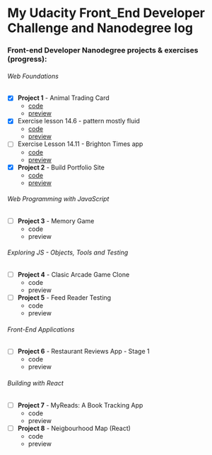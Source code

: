 # My Udacity Front_End Developer Challenge and Nanodegree log

### Front-end Developer Nanodegree projects & exercises (progress):

###### Web Foundations
- [x] **Project 1** - Animal Trading Card
  - [code](https://github.com/AleksCreative/my-udacity/tree/master/FEND%20Nanodegree%20projects/Project%2001%20-%20Animal%20Trading%20Card)
  - [preview](https://alekscreative.github.io/my-udacity/FEND%20Nanodegree%20projects/Project%2001%20-%20Animal%20Trading%20Card/card.html)
- [x] Exercise lesson 14.6 - pattern mostly fluid
  - [code](https://github.com/AleksCreative/my-udacity/tree/master/FEND%20Nanodegree%20projects/exercises/core1_lesson14-6)
  - [preview](https://alekscreative.github.io/my-udacity/FEND%20Nanodegree%20projects/exercises/core1_lesson14-6/pattern-mostly-fluid-quiz-blankcss.html)
- [ ] Exercise Lesson 14.11 - Brighton Times app
  - [code](https://github.com/AleksCreative/my-udacity/tree/master/FEND%20Nanodegree%20projects/exercises/core1_lesson14-11)
  - [preview](https://alekscreative.github.io/my-udacity/FEND%20Nanodegree%20projects/exercises/core1_lesson14-11/)
- [x] **Project 2** - Build Portfolio Site
  - [code](https://github.com/AleksCreative/my-udacity/tree/master/FEND%20Nanodegree%20projects/Project02%20-%20Portfolio%20Site)
  - [preview](https://alekscreative.github.io/my-udacity/FEND%20Nanodegree%20projects/Project02%20-%20Portfolio%20Site/index.html)
###### Web Programming with JavaScript  
- [ ] **Project 3** - Memory Game
  - code
  - preview
###### Exploring JS - Objects, Tools and Testing  
- [ ] **Project 4** - Clasic Arcade Game Clone
  - code
  - preview
- [ ] **Project 5** - Feed Reader Testing
  - code
  - preview  
###### Front-End Applications  
- [ ] **Project 6** - Restaurant Reviews App - Stage 1
  - code
  - preview
###### Building with React  
- [ ] **Project 7** - MyReads: A Book Tracking App
  - code
  - preview  
- [ ] **Project 8** - Neigbourhood Map (React)
  - code
  - preview  
